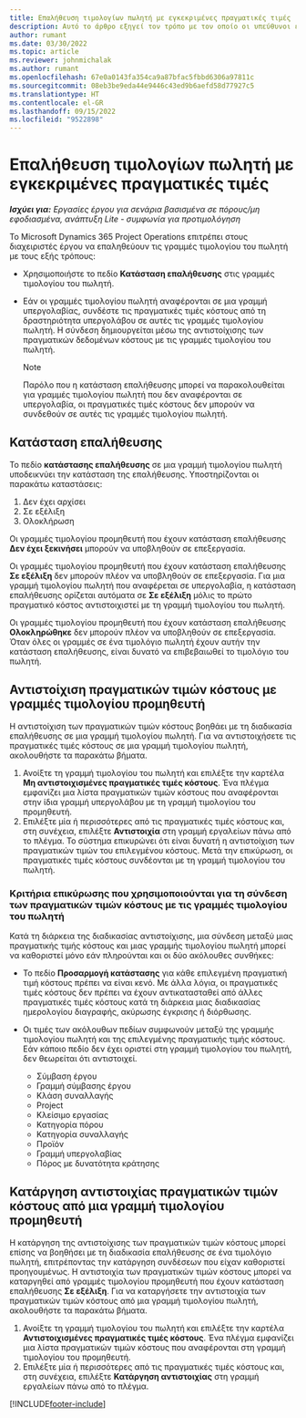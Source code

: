 ```yaml
---
title: Επαλήθευση τιμολογίων πωλητή με εγκεκριμένες πραγματικές τιμές
description: Αυτό το άρθρο εξηγεί τον τρόπο με τον οποίο οι υπεύθυνοι έργου του Microsoft Dynamics 365 Project Operations επαληθεύουν τα τιμολόγια των προμηθευτών με τις πραγματικές τιμές που είχαν εγκριθεί καθώς οι εργολάβοι εκτελούσαν έργο και κατέγραφαν τον χρόνο και τις δαπάνες και το υλικό που χρησιμοποιήθηκαν από τα μέλη της ομάδας έργου.
author: rumant
ms.date: 03/30/2022
ms.topic: article
ms.reviewer: johnmichalak
ms.author: rumant
ms.openlocfilehash: 67e0a0143fa354ca9a87bfac5fbbd6306a97811c
ms.sourcegitcommit: 08eb3be9eda44e9446c43ed9b6aefd58d77927c5
ms.translationtype: HT
ms.contentlocale: el-GR
ms.lasthandoff: 09/15/2022
ms.locfileid: "9522898"
---
```

# <a name="verification-of-vendor-invoices-with-approved-actuals"></a>Επαλήθευση τιμολογίων πωλητή με εγκεκριμένες πραγματικές τιμές

_**Ισχύει για:** Εργασίες έργου για σενάρια βασισμένα σε πόρους/μη εφοδιασμένα, ανάπτυξη Lite - συμφωνία για προτιμολόγηση_

Το Microsoft Dynamics 365 Project Operations επιτρέπει στους διαχειριστές έργου να επαληθεύουν τις γραμμές τιμολογίου του πωλητή με τους εξής τρόπους:

- Χρησιμοποιήστε το πεδίο **Κατάσταση επαλήθευσης** στις γραμμές τιμολογίου του πωλητή.
- Εάν οι γραμμές τιμολογίου πωλητή αναφέρονται σε μια γραμμή υπεργολαβίας, συνδέστε τις πραγματικές τιμές κόστους από τη δραστηριότητα υπεργολάβου σε αυτές τις γραμμές τιμολογίου πωλητή. Η σύνδεση δημιουργείται μέσω της αντιστοίχισης των πραγματικών δεδομένων κόστους με τις γραμμές τιμολογίου του πωλητή.

    > [!NOTE]
    > Παρόλο που η κατάσταση επαλήθευσης μπορεί να παρακολουθείται για γραμμές τιμολογίου πωλητή που δεν αναφέρονται σε υπεργολαβία, οι πραγματικές τιμές κόστους δεν μπορούν να συνδεθούν σε αυτές τις γραμμές τιμολογίου πωλητή.

## <a name="verification-status"></a>Κατάσταση επαλήθευσης

Το πεδίο **κατάστασης επαλήθευσης** σε μια γραμμή τιμολογίου πωλητή υποδεικνύει την κατάσταση της επαλήθευσης. Υποστηρίζονται οι παρακάτω καταστάσεις:

1. Δεν έχει αρχίσει
2. Σε εξέλιξη
3. Ολοκλήρωση

Οι γραμμές τιμολογίου προμηθευτή που έχουν κατάσταση επαλήθευσης **Δεν έχει ξεκινήσει** μπορούν να υποβληθούν σε επεξεργασία.

Οι γραμμές τιμολογίου προμηθευτή που έχουν κατάσταση επαλήθευσης **Σε εξέλιξη** δεν μπορούν πλέον να υποβληθούν σε επεξεργασία. Για μια γραμμή τιμολογίου πωλητή που αναφέρεται σε υπεργολαβία, η κατάσταση επαλήθευσης ορίζεται αυτόματα σε **Σε εξέλιξη** μόλις το πρώτο πραγματικό κόστος αντιστοιχιστεί με τη γραμμή τιμολογίου του πωλητή.

Οι γραμμές τιμολογίου προμηθευτή που έχουν κατάσταση επαλήθευσης **Ολοκληρώθηκε** δεν μπορούν πλέον να υποβληθούν σε επεξεργασία. Όταν όλες οι γραμμές σε ένα τιμολόγιο πωλητή έχουν αυτήν την κατάσταση επαλήθευσης, είναι δυνατό να επιβεβαιωθεί το τιμολόγιο του πωλητή.

## <a name="match-cost-actuals-to-vendor-invoice-lines"></a>Αντιστοίχιση πραγματικών τιμών κόστους με γραμμές τιμολογίου προμηθευτή

Η αντιστοίχιση των πραγματικών τιμών κόστους βοηθάει με τη διαδικασία επαλήθευσης σε μια γραμμή τιμολογίου πωλητή. Για να αντιστοιχήσετε τις πραγματικές τιμές κόστους σε μια γραμμή τιμολογίου πωλητή, ακολουθήστε τα παρακάτω βήματα.

1. Ανοίξτε τη γραμμή τιμολογίου του πωλητή και επιλέξτε την καρτέλα **Μη αντιστοιχισμένες πραγματικές τιμές κόστους**. Ένα πλέγμα εμφανίζει μια λίστα πραγματικών τιμών κόστους που αναφέρονται στην ίδια γραμμή υπεργολάβου με τη γραμμή τιμολογίου του προμηθευτή.
2. Επιλέξτε μία ή περισσότερες από τις πραγματικές τιμές κόστους και, στη συνέχεια, επιλέξτε **Αντιστοιχία** στη γραμμή εργαλείων πάνω από το πλέγμα. Το σύστημα επικυρώνει ότι είναι δυνατή η αντιστοίχιση των πραγματικών τιμών του επιλεγμένου κόστους. Μετά την επικύρωση, οι πραγματικές τιμές κόστους συνδέονται με τη γραμμή τιμολογίου του πωλητή.

### <a name="validation-criteria-that-are-used-to-link-cost-actuals-to-vendor-invoice-lines"></a>Κριτήρια επικύρωσης που χρησιμοποιούνται για τη σύνδεση των πραγματικών τιμών κόστους με τις γραμμές τιμολογίου του πωλητή

Κατά τη διάρκεια της διαδικασίας αντιστοίχισης, μια σύνδεση μεταξύ μιας πραγματικής τιμής κόστους και μιας γραμμής τιμολογίου πωλητή μπορεί να καθοριστεί μόνο εάν πληρούνται και οι δύο ακόλουθες συνθήκες:

- Το πεδίο **Προσαρμογή κατάστασης** για κάθε επιλεγμένη πραγματική τιμή κόστους πρέπει να είναι κενό. Με άλλα λόγια, οι πραγματικές τιμές κόστους δεν πρέπει να έχουν αντικατασταθεί από άλλες πραγματικές τιμές κόστους κατά τη διάρκεια μιας διαδικασίας ημερολογίου διαγραφής, ακύρωσης έγκρισης ή διόρθωσης.
- Οι τιμές των ακόλουθων πεδίων συμφωνούν μεταξύ της γραμμής τιμολογίου πωλητή και της επιλεγμένης πραγματικής τιμής κόστους. Εάν κάποιο πεδίο δεν έχει οριστεί στη γραμμή τιμολογίου του πωλητή, δεν θεωρείται ότι αντιστοιχεί.

    - Σύμβαση έργου
    - Γραμμή σύμβασης έργου
    - Κλάση συναλλαγής
    - Project
    - Κλείσιμο εργασίας
    - Κατηγορία πόρου
    - Κατηγορία συναλλαγής
    - Προϊόν
    - Γραμμή υπεργολαβίας
    - Πόρος με δυνατότητα κράτησης

## <a name="unmatch-cost-actuals-from-a-vendor-invoice-line"></a>Κατάργηση αντιστοιχίας πραγματικών τιμών κόστους από μια γραμμή τιμολογίου προμηθευτή

Η κατάργηση της αντιστοίχισης των πραγματικών τιμών κόστους μπορεί επίσης να βοηθήσει με τη διαδικασία επαλήθευσης σε ένα τιμολόγιο πωλητή, επιτρέποντας την κατάργηση συνδέσεων που είχαν καθοριστεί προηγουμένως. Η αντιστοιχία των πραγματικών τιμών κόστους μπορεί να καταργηθεί από γραμμές τιμολογίου προμηθευτή που έχουν κατάσταση επαλήθευσης **Σε εξέλιξη**. Για να καταργήσετε την αντιστοιχία των πραγματικών τιμών κόστους από μια γραμμή τιμολογίου πωλητή, ακολουθήστε τα παρακάτω βήματα.

1. Ανοίξτε τη γραμμή τιμολογίου του πωλητή και επιλέξτε την καρτέλα **Αντιστοιχισμένες πραγματικές τιμές κόστους**. Ένα πλέγμα εμφανίζει μια λίστα πραγματικών τιμών κόστους που αναφέρονται στη γραμμή τιμολογίου του προμηθευτή.
2. Επιλέξτε μία ή περισσότερες από τις πραγματικές τιμές κόστους και, στη συνέχεια, επιλέξτε **Κατάργηση αντιστοιχίας** στη γραμμή εργαλείων πάνω από το πλέγμα.

[!INCLUDE[footer-include](../../includes/footer-banner.md)]
